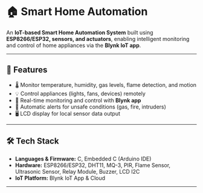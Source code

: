 # 🏠 Smart Home Automation

An **IoT-based Smart Home Automation System** built using **ESP8266/ESP32, sensors, and actuators**, enabling intelligent monitoring and control of home appliances via the **Blynk IoT app**.

---

## 🚀 Features
- 🌡️ Monitor temperature, humidity, gas levels, flame detection, and motion
- 💡 Control appliances (lights, fans, devices) remotely
- 📱 Real-time monitoring and control with **Blynk app**
- 🔔 Automatic alerts for unsafe conditions (gas, fire, intruders)
- 🖥️ LCD display for local sensor data output

---

## 🛠️ Tech Stack
- **Languages & Firmware:** C, Embedded C (Arduino IDE)  
- **Hardware:** ESP8266/ESP32, DHT11, MQ-3, PIR, Flame Sensor, Ultrasonic Sensor, Relay Module, Buzzer, LCD I2C  
- **IoT Platform:** Blynk IoT App & Cloud  

---
